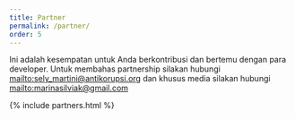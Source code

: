 ```yaml
---
title: Partner
permalink: /partner/
order: 5
---
```


Ini adalah kesempatan untuk Anda berkontribusi dan bertemu dengan para developer.
Untuk membahas partnership silakan hubungi [mailto:sely_martini@antikorupsi.org](sely_martini@antikorupsi.org)
dan khusus media silakan hubungi [mailto:marinasilviak@gmail.com](marinasilviak@gmail.com)

{% include partners.html %}
